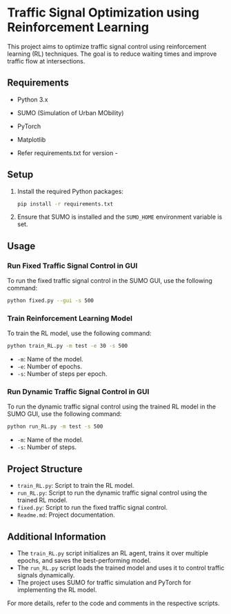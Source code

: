 # Traffic Signal Optimization using Reinforcement Learning

This project aims to optimize traffic signal control using reinforcement learning (RL) techniques. The goal is to reduce waiting times and improve traffic flow at intersections.

## Requirements
- Python 3.x
- SUMO (Simulation of Urban MObility)
- PyTorch
- Matplotlib

- Refer requirements.txt for version - 

## Setup
1. Install the required Python packages:
    ```bash
    pip install -r requirements.txt
    ```
2. Ensure that SUMO is installed and the `SUMO_HOME` environment variable is set.

## Usage

### Run Fixed Traffic Signal Control in GUI
To run the fixed traffic signal control in the SUMO GUI, use the following command:
```bash
python fixed.py --gui -s 500
```

### Train Reinforcement Learning Model
To train the RL model, use the following command:
```bash
python train_RL.py -m test -e 30 -s 500
```
- `-m`: Name of the model.
- `-e`: Number of epochs.
- `-s`: Number of steps per epoch.

### Run Dynamic Traffic Signal Control in GUI
To run the dynamic traffic signal control using the trained RL model in the SUMO GUI, use the following command:
```bash
python run_RL.py -m test -s 500
```
- `-m`: Name of the model.
- `-s`: Number of steps.

## Project Structure
- `train_RL.py`: Script to train the RL model.
- `run_RL.py`: Script to run the dynamic traffic signal control using the trained RL model.
- `fixed.py`: Script to run the fixed traffic signal control.
- `Readme.md`: Project documentation.

## Additional Information
- The `train_RL.py` script initializes an RL agent, trains it over multiple epochs, and saves the best-performing model.
- The `run_RL.py` script loads the trained model and uses it to control traffic signals dynamically.
- The project uses SUMO for traffic simulation and PyTorch for implementing the RL model.

For more details, refer to the code and comments in the respective scripts.